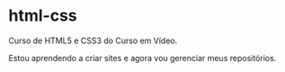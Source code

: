 # html-css
 Curso de HTML5 e CSS3 do Curso em Vídeo.

 Estou aprendendo a criar sites e agora vou gerenciar meus repositórios.
